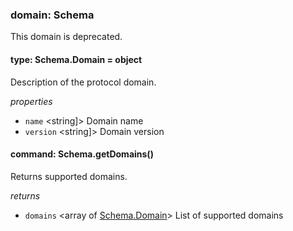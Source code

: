 
### domain: Schema

This domain is deprecated.

#### type: Schema.Domain = object

Description of the protocol domain.

*properties*
  - `name` <string]> Domain name
  - `version` <string]> Domain version

#### command: Schema.getDomains()

Returns supported domains.

*returns*
- `domains` <array of [Schema.Domain]> List of supported domains

[Schema.Domain]: schema.md#schemadomain